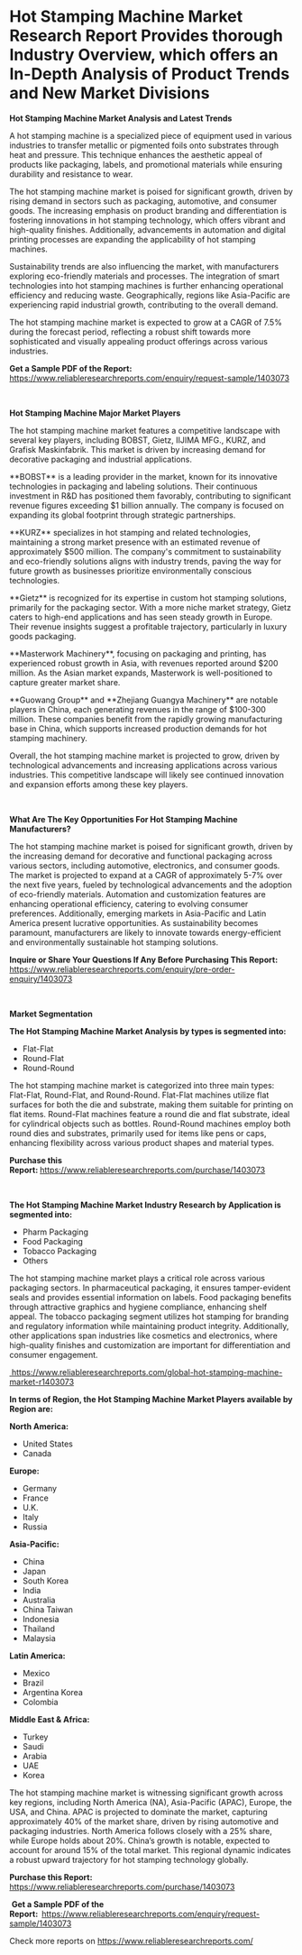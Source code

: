 <p><h1>Hot Stamping Machine Market Research Report Provides thorough Industry Overview, which offers an In-Depth Analysis of Product Trends and New Market Divisions</h1></p><p><strong>Hot Stamping Machine Market Analysis and Latest Trends</strong></p>
<p><p>A hot stamping machine is a specialized piece of equipment used in various industries to transfer metallic or pigmented foils onto substrates through heat and pressure. This technique enhances the aesthetic appeal of products like packaging, labels, and promotional materials while ensuring durability and resistance to wear.</p><p>The hot stamping machine market is poised for significant growth, driven by rising demand in sectors such as packaging, automotive, and consumer goods. The increasing emphasis on product branding and differentiation is fostering innovations in hot stamping technology, which offers vibrant and high-quality finishes. Additionally, advancements in automation and digital printing processes are expanding the applicability of hot stamping machines.</p><p>Sustainability trends are also influencing the market, with manufacturers exploring eco-friendly materials and processes. The integration of smart technologies into hot stamping machines is further enhancing operational efficiency and reducing waste. Geographically, regions like Asia-Pacific are experiencing rapid industrial growth, contributing to the overall demand.</p><p>The hot stamping machine market is expected to grow at a CAGR of 7.5% during the forecast period, reflecting a robust shift towards more sophisticated and visually appealing product offerings across various industries.</p></p>
<p><strong>Get a Sample PDF of the Report:&nbsp;</strong> <a href="https://www.reliableresearchreports.com/enquiry/request-sample/1403073?utm_campaign=2283&utm_medium=2&utm_source=Github&utm_content=ia&utm_term=28032025&utm_id=hot-stamping-machine">https://www.reliableresearchreports.com/enquiry/request-sample/1403073</a></p>
<p>&nbsp;</p>
<p><strong>Hot Stamping Machine Major Market Players</strong></p>
<p><p>The hot stamping machine market features a competitive landscape with several key players, including BOBST, Gietz, IIJIMA MFG., KURZ, and Grafisk Maskinfabrik. This market is driven by increasing demand for decorative packaging and industrial applications.</p><p>**BOBST** is a leading provider in the market, known for its innovative technologies in packaging and labeling solutions. Their continuous investment in R&D has positioned them favorably, contributing to significant revenue figures exceeding $1 billion annually. The company is focused on expanding its global footprint through strategic partnerships.</p><p>**KURZ** specializes in hot stamping and related technologies, maintaining a strong market presence with an estimated revenue of approximately $500 million. The company's commitment to sustainability and eco-friendly solutions aligns with industry trends, paving the way for future growth as businesses prioritize environmentally conscious technologies.</p><p>**Gietz** is recognized for its expertise in custom hot stamping solutions, primarily for the packaging sector. With a more niche market strategy, Gietz caters to high-end applications and has seen steady growth in Europe. Their revenue insights suggest a profitable trajectory, particularly in luxury goods packaging.</p><p>**Masterwork Machinery**, focusing on packaging and printing, has experienced robust growth in Asia, with revenues reported around $200 million. As the Asian market expands, Masterwork is well-positioned to capture greater market share.</p><p>**Guowang Group** and **Zhejiang Guangya Machinery** are notable players in China, each generating revenues in the range of $100-300 million. These companies benefit from the rapidly growing manufacturing base in China, which supports increased production demands for hot stamping machinery.</p><p>Overall, the hot stamping machine market is projected to grow, driven by technological advancements and increasing applications across various industries. This competitive landscape will likely see continued innovation and expansion efforts among these key players.</p></p>
<p>&nbsp;</p>
<p><strong>What Are The Key Opportunities For Hot Stamping Machine Manufacturers?</strong></p>
<p><p>The hot stamping machine market is poised for significant growth, driven by the increasing demand for decorative and functional packaging across various sectors, including automotive, electronics, and consumer goods. The market is projected to expand at a CAGR of approximately 5-7% over the next five years, fueled by technological advancements and the adoption of eco-friendly materials. Automation and customization features are enhancing operational efficiency, catering to evolving consumer preferences. Additionally, emerging markets in Asia-Pacific and Latin America present lucrative opportunities. As sustainability becomes paramount, manufacturers are likely to innovate towards energy-efficient and environmentally sustainable hot stamping solutions.</p></p>
<p><strong>Inquire or Share Your Questions If Any Before Purchasing This Report:</strong> <a href="https://www.reliableresearchreports.com/enquiry/pre-order-enquiry/1403073?utm_campaign=2283&utm_medium=2&utm_source=Github&utm_content=ia&utm_term=28032025&utm_id=hot-stamping-machine">https://www.reliableresearchreports.com/enquiry/pre-order-enquiry/1403073</a></p>
<p>&nbsp;</p>
<p><strong>Market Segmentation</strong></p>
<p><strong>The Hot Stamping Machine Market Analysis by types is segmented into:</strong></p>
<p><ul><li>Flat-Flat</li><li>Round-Flat</li><li>Round-Round</li></ul></p>
<p><p>The hot stamping machine market is categorized into three main types: Flat-Flat, Round-Flat, and Round-Round. Flat-Flat machines utilize flat surfaces for both the die and substrate, making them suitable for printing on flat items. Round-Flat machines feature a round die and flat substrate, ideal for cylindrical objects such as bottles. Round-Round machines employ both round dies and substrates, primarily used for items like pens or caps, enhancing flexibility across various product shapes and material types.</p></p>
<p><strong>Purchase this Report:&nbsp;</strong><a href="https://www.reliableresearchreports.com/purchase/1403073?utm_campaign=2283&utm_medium=2&utm_source=Github&utm_content=ia&utm_term=28032025&utm_id=hot-stamping-machine">https://www.reliableresearchreports.com/purchase/1403073</a></p>
<p>&nbsp;</p>
<p><strong>The Hot Stamping Machine Market Industry Research by Application is segmented into:</strong></p>
<p><ul><li>Pharm Packaging</li><li>Food Packaging</li><li>Tobacco Packaging</li><li>Others</li></ul></p>
<p><p>The hot stamping machine market plays a critical role across various packaging sectors. In pharmaceutical packaging, it ensures tamper-evident seals and provides essential information on labels. Food packaging benefits through attractive graphics and hygiene compliance, enhancing shelf appeal. The tobacco packaging segment utilizes hot stamping for branding and regulatory information while maintaining product integrity. Additionally, other applications span industries like cosmetics and electronics, where high-quality finishes and customization are important for differentiation and consumer engagement.</p></p>
<p><a href="https://www.reliableresearchreports.com/global-hot-stamping-machine-market-r1403073?utm_campaign=2283&utm_medium=2&utm_source=Github&utm_content=ia&utm_term=28032025&utm_id=hot-stamping-machine">&nbsp;https://www.reliableresearchreports.com/global-hot-stamping-machine-market-r1403073</a></p>
<p><strong>In terms of Region, the Hot Stamping Machine Market Players available by Region are:</strong></p>
<p>
    <p> <strong> North America: </strong>
        <ul>
            <li>United States</li>
            <li>Canada</li>
        </ul>
        </p> 
    <p> <strong> Europe: </strong>
        <ul>
            <li>Germany</li>
            <li>France</li>
            <li>U.K.</li>
            <li>Italy</li>
            <li>Russia</li>
        </ul>
        </p> 
    <p> <strong> Asia-Pacific: </strong>
        <ul>
            <li>China</li>
            <li>Japan</li>
            <li>South Korea</li>
            <li>India</li>
            <li>Australia</li>
            <li>China Taiwan</li>
            <li>Indonesia</li>
            <li>Thailand</li>
            <li>Malaysia</li>
        </ul>
        </p> 
    <p> <strong> Latin America: </strong>
        <ul>
            <li>Mexico</li>
            <li>Brazil</li>
            <li>Argentina Korea</li>
            <li>Colombia</li>
        </ul>
        </p> 
    <p> <strong> Middle East & Africa: </strong>
        <ul>
            <li>Turkey</li>
            <li>Saudi</li>
            <li>Arabia</li>
            <li>UAE</li>
            <li>Korea</li>
        </ul>
    </p>
    </p>
<p><p>The hot stamping machine market is witnessing significant growth across key regions, including North America (NA), Asia-Pacific (APAC), Europe, the USA, and China. APAC is projected to dominate the market, capturing approximately 40% of the market share, driven by rising automotive and packaging industries. North America follows closely with a 25% share, while Europe holds about 20%. China’s growth is notable, expected to account for around 15% of the total market. This regional dynamic indicates a robust upward trajectory for hot stamping technology globally.</p></p>
<p><strong>Purchase this Report: </strong><a href="https://www.reliableresearchreports.com/purchase/1403073?utm_campaign=2283&utm_medium=2&utm_source=Github&utm_content=ia&utm_term=28032025&utm_id=hot-stamping-machine">https://www.reliableresearchreports.com/purchase/1403073</a></p>
<p>&nbsp;<strong>Get a Sample PDF of the Report:&nbsp;&nbsp;</strong><a href="https://www.reliableresearchreports.com/enquiry/request-sample/1403073?utm_campaign=2283&utm_medium=2&utm_source=Github&utm_content=ia&utm_term=28032025&utm_id=hot-stamping-machine">https://www.reliableresearchreports.com/enquiry/request-sample/1403073</a></p>
<p><strong></strong></p>
<p>Check more reports on <a href="https://www.reliableresearchreports.com/?utm_campaign=2283&utm_medium=2&utm_source=Github&utm_content=ia&utm_term=28032025&utm_id=hot-stamping-machine">https://www.reliableresearchreports.com/</a></p>